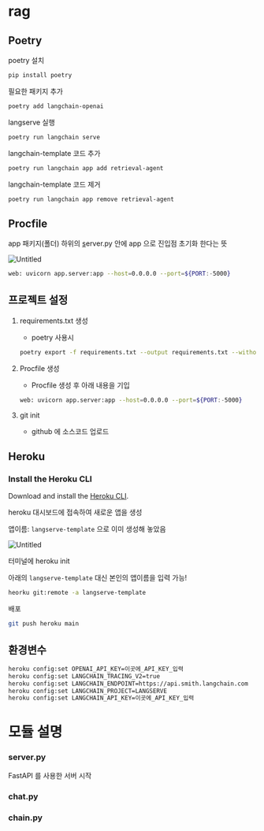 # rag


## Poetry

poetry 설치

```bash
pip install poetry
```

필요한 패키지 추가

```bash
poetry add langchain-openai
```

langserve 실행

```bash
poetry run langchain serve
```

langchain-template 코드 추가

```bash
poetry run langchain app add retrieval-agent
```

langchain-template 코드 제거

```bash
poetry run langchain app remove retrieval-agent
```

## Procfile

app 패키지(폴더) 하위의 [s](http://server.py)erver.py 안에 app 으로 진입점 초기화 한다는 뜻

![Untitled](images/0.png)

```bash
web: uvicorn app.server:app --host=0.0.0.0 --port=${PORT:-5000}
```

## 프로젝트 설정

1. requirements.txt 생성
    - poetry 사용시 
    
    ```bash
    poetry export -f requirements.txt --output requirements.txt --without-hashes
    ```
    
2. Procfile 생성
   - Procfile 생성 후 아래 내용을 기입
    
    ```bash
    web: uvicorn app.server:app --host=0.0.0.0 --port=${PORT:-5000}
    ```
    
3. git init
    - github 에 소스코드 업로드

## Heroku

### Install the Heroku CLI

Download and install the [Heroku CLI](https://devcenter.heroku.com/articles/heroku-command-line).

heroku 대시보드에 접속하여 새로운 앱을 생성

앱이름: `langserve-template` 으로 이미 생성해 놓았음

![Untitled](images/1.png)

터미널에 heroku init

아래의 `langserve-template` 대신 본인의 앱이름을 입력 가능!

```bash
heorku git:remote -a langserve-template
```

배포

```bash
git push heroku main
```

## 환경변수

```bash
heroku config:set OPENAI_API_KEY=이곳에_API_KEY_입력
heroku config:set LANGCHAIN_TRACING_V2=true
heroku config:set LANGCHAIN_ENDPOINT=https://api.smith.langchain.com
heroku config:set LANGCHAIN_PROJECT=LANGSERVE
heroku config:set LANGCHAIN_API_KEY=이곳에_API_KEY_입력
```



# 모듈 설명

### server.py
FastAPI 를 사용한 서버 시작

### chat.py

### chain.py
